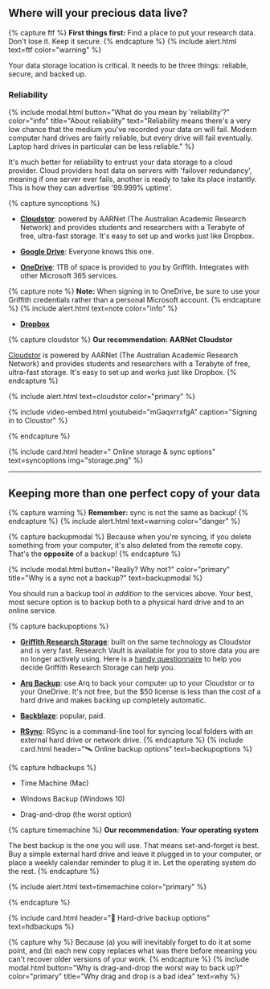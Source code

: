 ## Where will your precious data live?

{% capture ftf %}
**First things first:** Find a place to put your research data. Don't lose it. Keep it secure.
{% endcapture %}
{% include alert.html text=ftf color="warning" %}

Your data storage location is critical. It needs to be three things: reliable, secure, and backed up.

<i class="bi-alarm-clock"></i>

### Reliability

{% include modal.html button="What do you mean by 'reliability'?" color="info" title="About reliability" text="Reliability means there's a very low chance that the medium you've recorded your data on will fail. Modern computer hard drives are fairly reliable, but every drive will fail eventually. Laptop hard drives in particular can be less reliable." %}

It's much better for reliability to entrust your data storage to a cloud provider. Cloud providers host data on servers with 'failover redundancy', meaning if one server ever fails, another is ready to take its place instantly. This is how they can advertise '99.999% uptime'. 

{% capture syncoptions %}
- **[Cloudstor](https://cloudstor.aarnet.edu.au)**: powered by AARNet (The Australian Academic Research Network) and provides students and researchers with a Terabyte of free, ultra-fast storage. It's easy to set up and works just like Dropbox.

- **[Google Drive](https://www.google.com/drive/)**: Everyone knows this one. 

- **[OneDrive](https://griffitheduau-my.sharepoint.com/)**: 1TB of space is provided to you by Griffith. Integrates with other Microsoft 365 services.

{% capture note %}
**Note:** When signing in to OneDrive, be sure to use your Griffith credentials rather than a personal Microsoft account.
{% endcapture %}
{% include alert.html text=note color="info" %}

- **[Dropbox](https://www.dropbox.com/)**

{% capture cloudstor %}
**Our recommendation: AARNet Cloudstor**

[Cloudstor](https://cloudstor.aarnet.edu.au) is powered by AARNet (The Australian Academic Research Network) and provides students and researchers with a Terabyte of free, ultra-fast storage. It's easy to set up and works just like Dropbox.
{% endcapture %}

{% include alert.html text=cloudstor color="primary" %}

{% include video-embed.html youtubeid="mGaqxrrxfgA" caption="Signing in to Cloustor" %}

{% endcapture %}

{% include card.html header="<i class='fas fa-sync'></i> Online storage & sync options" text=syncoptions img="storage.png" %}
___

## Keeping more than one perfect copy of your data

{% capture warning %}
**Remember:** sync is not the same as backup!
{% endcapture %}
{% include alert.html text=warning color="danger" %}

{% capture backupmodal %}
Because when you're syncing, if you delete something from your computer, it's also deleted from the remote copy. That's the **opposite** of a backup!
{% endcapture %}

{% include modal.html button="Really? Why not?" color="primary" title="Why is a sync not a backup?" text=backupmodal %}

You should run a backup tool *in addition* to the services above. Your best, most secure option is to backup both to a physical hard drive and to an online service.

{% capture backupoptions %}
 - **[Griffith Research Storage](https://research-storage.griffith.edu.au)**: built on the same technology as Cloudstor and is very fast. Research Vault is available for you to store data you are no longer actively using. Here is a [handy questionnaire](https://research-storage.griffith.edu.au/compare) to help you decide Griffith Research Storage can help you.

 - **[Arq Backup](www.arqbackup/com)**: use Arq to back your computer up to your Cloudstor or to your OneDrive. It's not free, but the $50 license is less than the cost of a hard drive and makes backing up completely automatic.

 - **[Backblaze](https://www.backblaze.com)**: popular, paid.

 - **[RSync](https://rsync.samba.org)**: RSync is a command-line tool for syncing local folders with an external hard drive or network drive.
{% endcapture %}
{% include card.html header="🛰 Online backup options" text=backupoptions %}

{% capture hdbackups %}
 - Time Machine (Mac)

 - Windows Backup (Windows 10)

 - Drag-and-drop (the worst option)

 {% capture timemachine %}
**Our recommendation: Your operating system**

The best backup is the one you will use. That means set-and-forget is best. Buy a simple external hard drive and leave it plugged in to your computer, or place a weekly calendar reminder to plug it in. Let the operating system do the rest. 
{% endcapture %}

{% include alert.html text=timemachine color="primary" %}

 {% endcapture %}

{% include card.html header="💽 Hard-drive backup options" text=hdbackups %}

{% capture why %}
Because (a) you will inevitably forget to do it at some point, and (b) each new copy replaces what was there before meaning you can't recover older versions of your work.
{% endcapture %}
{% include modal.html button="Why is drag-and-drop the worst way to back up?" color="primary" title="Why drag and drop is a bad idea" text=why %}
